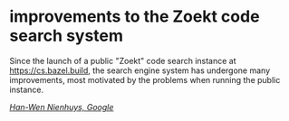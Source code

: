 # improvements to the Zoekt code search system

Since the launch of a public "Zoekt" code search instance at
https://cs.bazel.build, the search engine system has undergone many
improvements, most motivated by the problems when running the public instance.

*[Han-Wen Nienhuys, Google](../speakers.md#hanwen)*
